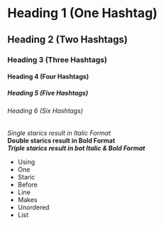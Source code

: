 # Heading 1 (One Hashtag)
## Heading 2 (Two Hashtags)
### Heading 3 (Three Hashtags)
#### Heading 4 (Four Hashtags)
##### Heading 5 (Five Hashtags)
###### Heading 6 (Six Hashtags)

*Single starics result in Italic Format*\
**Double starics result in Bold Format**\
***Triple starics result in bot Italic & Bold Format***

* Using
* One
* Staric
* Before
* Line
* Makes
* Unordered
* List
